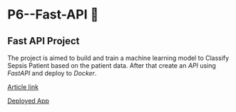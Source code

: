 # P6--Fast-API :rocket:
## Fast API Project 

The project is aimed to build and train a machine learning model to Classify Sepsis Patient based on the patient data. After that create an *API* using *FastAPI* and deploy to *Docker*. 


[Article link](https://www.linkedin.com/pulse/building-machine-learning-api-fastapi-predictive-modeling-aryee-hrjze)


[Deployed App](https://qwekuaryee-sepsis-api.hf.space/docs)

